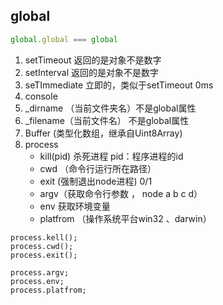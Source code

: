 ## global

```js
global.global === global
```

1. setTimeout 返回的是对象不是数字
2. setInterval 返回的是对象不是数字
3. seTImmediate 立即的，类似于setTimeout 0ms
4. console
5. _dirname （当前文件夹名）不是global属性
6. _filename（当前文件名） 不是global属性
7. Buffer (类型化数组，继承自Uint8Array)
8. process
   - kill(pid)  杀死进程 pid：程序进程的id
   - cwd （命令行运行所在路径）
   - exit (强制退出node进程) 0/1
   - argv（获取命令行参数 ， node a b c d）
   -  env 获取环境变量
   -  platfrom （操作系统平台win32 、darwin）

```nodejs
process.kell();
process.cwd();
process.exit();

process.argv;
process.env;
process.platfrom;
```



